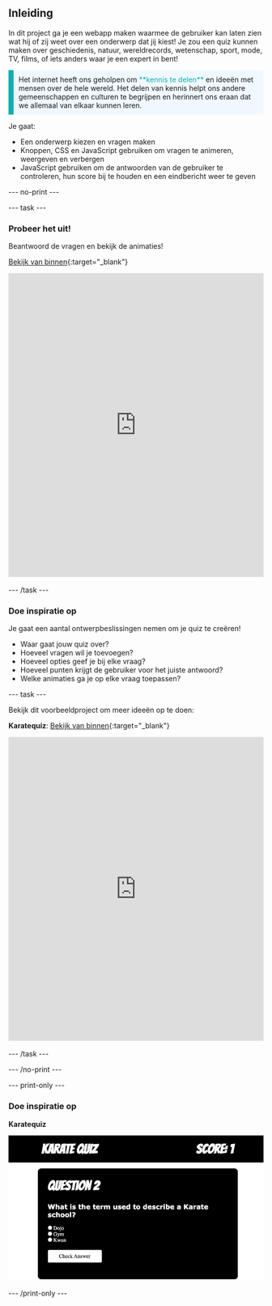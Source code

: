 ## Inleiding

In dit project ga je een webapp maken waarmee de gebruiker kan laten zien wat hij of zij weet over een onderwerp dat jij kiest! Je zou een quiz kunnen maken over geschiedenis, natuur, wereldrecords, wetenschap, sport, mode, TV, films, of iets anders waar je een expert in bent!

<p style="border-left: solid; border-width:10px; border-color: #0faeb0; background-color: aliceblue; padding: 10px;">
Het internet heeft ons geholpen om <span style="color: #0faeb0">**kennis te delen**</span> en ideeën met mensen over de hele wereld. Het delen van kennis helpt ons andere gemeenschappen en culturen te begrijpen en herinnert ons eraan dat we allemaal van elkaar kunnen leren.
</p>

Je gaat:

- Een onderwerp kiezen en vragen maken
- Knoppen, CSS en JavaScript gebruiken om vragen te animeren, weergeven en verbergen
- JavaScript gebruiken om de antwoorden van de gebruiker te controleren, hun score bij te houden en een eindbericht weer te geven

--- no-print ---

--- task ---

### Probeer het uit!

Beantwoord de vragen en bekijk de animaties!

[Bekijk van binnen](https://editor.raspberrypi.org/nl-NL/projects/quiz-time-animals){:target="_blank"}

<iframe src="https://editor.raspberrypi.org/nl-NL/embed/viewer/quiz-time-animals" width="100%" height="600" frameborder="0" marginwidth="0" marginheight="0" allowfullscreen> 
</iframe>

--- /task ---

### Doe inspiratie op

Je gaat een aantal ontwerpbeslissingen nemen om je quiz te creëren!

- Waar gaat jouw quiz over?
- Hoeveel vragen wil je toevoegen?
- Hoeveel opties geef je bij elke vraag?
- Hoeveel punten krijgt de gebruiker voor het juiste antwoord?
- Welke animaties ga je op elke vraag toepassen?

--- task ---

Bekijk dit voorbeeldproject om meer ideeën op te doen:

**Karatequiz**: [Bekijk van binnen](https://editor.raspberrypi.org/nl-NL/projects/quiz-time-karate){:target="_blank"}

<iframe src="https://editor.raspberrypi.org/nl-NL/embed/viewer/quiz-time-karate" width="100%" height="600" frameborder="0" marginwidth="0" marginheight="0" allowfullscreen> 
</iframe>

--- /task ---

--- /no-print ---

--- print-only ---

### Doe inspiratie op

**Karatequiz**

![](images/karate-quiz.png)

--- /print-only ---

